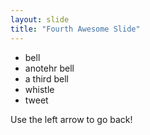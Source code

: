 ```yaml
---
layout: slide
title: "Fourth Awesome Slide"
---
```

<ul>
  <li>bell</li>
  <li>anotehr bell</li>
  <li>a third bell</li>
  <li>whistle</li>
  <li>tweet</li>
</ul>
Use the left arrow to go back!
